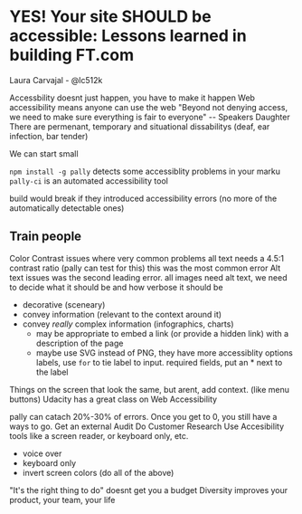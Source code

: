 # YES! Your site SHOULD be accessible: Lessons learned in building FT.com
Laura Carvajal - @lc512k

Accessbility doesnt just happen, you have to make it happen
Web accessibility means anyone can use the web
"Beyond not denying access, we need to make sure everything is fair to everyone" -- Speakers Daughter
There are permenant, temporary and situational dissabilitys (deaf, ear infection, bar tender)

We can start small

`npm install -g pally` detects some accessiblity problems in your marku
`pally-ci` is an automated accessibility tool

build would break if they introduced accessibility errors (no more of the automatically detectable ones)

## Train people

Color Contrast issues where very common problems
all text needs a 4.5:1 contrast ratio (pally can test for this) this was the most common error
Alt text issues was the second leading error. all images need alt text, we need to decide what it should be and how verbose it should be
  * decorative (sceneary)
  * convey information (relevant to the context around it)
  * convey *really* complex information (infographics, charts)
    * may be appropriate to embed a link (or provide a hidden link) with a description of the page
    * maybe use SVG instead of PNG, they have more accessiblity options
labels, use `for` to tie label to input.
required fields, put an * next to the label

Things on the screen that look the same, but arent, add context. (like menu buttons)
Udacity has a great class on Web Accessibility

pally can catach 20%-30% of errors. Once you get to 0, you still have a ways to go.
Get an external Audit
Do Customer Research
Use Accesibility tools like a screen reader, or keyboard only, etc.
  * voice over
  * keyboard only
  * invert screen colors
(do all of the above)

"It's the right thing to do" doesnt get you a budget
Diversity improves your product, your team, your life

